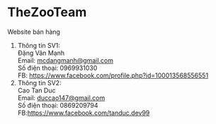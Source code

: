 ﻿# TheZooTeam
Website bán hàng

1. Thông tin SV1:<br/>Đặng Văn Mạnh <br/>Email: mcdangmanh@gmail.com <br/>Số điện thoại: 0969931030 <br/>FB: https://www.facebook.com/profile.php?id=100013568556551<br/>
2. Thông tin SV2:<br/>Cao Tan Duc<br/>Email: duccao147@gmail.com <br/>Số điện thoại: 0869209794 <br/>FB:https://www.facebook.com/tanduc.dev99<br/>
